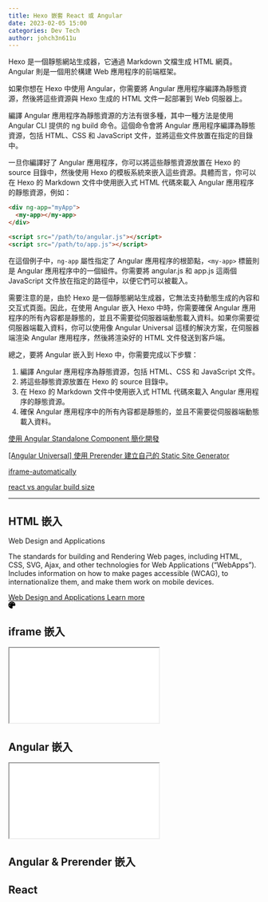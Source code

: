```yaml
---
title: Hexo 嵌套 React 或 Angular
date: 2023-02-05 15:00
categories: Dev Tech
author: johch3n611u
---
```


Hexo 是一個靜態網站生成器，它通過 Markdown 文檔生成 HTML 網頁。Angular 則是一個用於構建 Web 應用程序的前端框架。

如果你想在 Hexo 中使用 Angular，你需要將 Angular 應用程序編譯為靜態資源，然後將這些資源與 Hexo 生成的 HTML 文件一起部署到 Web 伺服器上。

編譯 Angular 應用程序為靜態資源的方法有很多種，其中一種方法是使用 Angular CLI 提供的 ng build 命令。這個命令會將 Angular 應用程序編譯為靜態資源，包括 HTML、CSS 和 JavaScript 文件，並將這些文件放置在指定的目錄中。

一旦你編譯好了 Angular 應用程序，你可以將這些靜態資源放置在 Hexo 的 source 目錄中，然後使用 Hexo 的模板系統來嵌入這些資源。具體而言，你可以在 Hexo 的 Markdown 文件中使用嵌入式 HTML 代碼來載入 Angular 應用程序的靜態資源，例如：

```html
<div ng-app="myApp">
  <my-app></my-app>
</div>

<script src="/path/to/angular.js"></script>
<script src="/path/to/app.js"></script>
```

在這個例子中，`ng-app` 屬性指定了 Angular 應用程序的根節點，`<my-app>` 標籤則是 Angular 應用程序中的一個組件。你需要將 angular.js 和 app.js 這兩個 JavaScript 文件放在指定的路徑中，以便它們可以被載入。

需要注意的是，由於 Hexo 是一個靜態網站生成器，它無法支持動態生成的內容和交互式頁面。因此，在使用 Angular 嵌入 Hexo 中時，你需要確保 Angular 應用程序的所有內容都是靜態的，並且不需要從伺服器端動態載入資料。如果你需要從伺服器端載入資料，你可以使用像 Angular Universal 這樣的解決方案，在伺服器端渲染 Angular 應用程序，然後將渲染好的 HTML 文件發送到客戶端。

總之，要將 Angular 嵌入到 Hexo 中，你需要完成以下步驟：

1. 編譯 Angular 應用程序為靜態資源，包括 HTML、CSS 和 JavaScript 文件。
2. 將這些靜態資源放置在 Hexo 的 source 目錄中。
3. 在 Hexo 的 Markdown 文件中使用嵌入式 HTML 代碼來載入 Angular 應用程序的靜態資源。
4. 確保 Angular 應用程序中的所有內容都是靜態的，並且不需要從伺服器端動態載入資料。

[使用 Angular Standalone Component 簡化開發](https://blog.crazyalu.com/2023/04/21/angular-standalone-component/)

[[Angular Universal] 使用 Prerender 建立自己的 Static Site Generator](https://fullstackladder.dev/blog/2021/10/16/static-site-generator-using-angular-universal-prerender/)

[iframe-automatically](https://stackoverflow.com/questions/9975810/make-iframe-automatically-adjust-height-according-to-the-contents-without-using)

[react vs angular build size](https://www.techuz.com/blog/angular-vs-react/)

---

## HTML 嵌入

<div class="card">
	<div class="card__text">
		<p class="card__heading">Web Design and Applications</h3>
		<p>The standards for building and Rendering Web pages, including HTML, CSS, SVG, Ajax, and other technologies for Web Applications (“WebApps”). Includes information on how to make pages accessible (WCAG), to internationalize them, and make them work on mobile devices.</p>
		<a href="#"><span class="visuallyhidden">Web Design and Applications</span> Learn more</a>
	</div>
	<svg class="icon icon--larger" xmlns="http://www.w3.org/2000/svg" focusable="false" aria-hidden="true" viewBox="0 0 512 512" width="1em" height="1em"><defs/><path d="M204.3 5C104.9 24.4 24.8 104.3 5.2 203.4c-37 187 131.7 326.4 258.8 306.7 41.2-6.4 61.4-54.6 42.5-91.7-23.1-45.4 9.9-98.4 60.9-98.4h79.7c35.8 0 64.8-29.6 64.9-65.3C511.5 97.1 368.1-26.9 204.3 5zM96 320c-17.7 0-32-14.3-32-32s14.3-32 32-32 32 14.3 32 32-14.3 32-32 32zm32-128c-17.7 0-32-14.3-32-32s14.3-32 32-32 32 14.3 32 32-14.3 32-32 32zm128-64c-17.7 0-32-14.3-32-32s14.3-32 32-32 32 14.3 32 32-14.3 32-32 32zm128 64c-17.7 0-32-14.3-32-32s14.3-32 32-32 32 14.3 32 32-14.3 32-32 32z"/></svg>
</div>

## iframe 嵌入

<iframe src="/assets/modules/test/components/test/index.html" title="W3Schools Free Online Web Tutorials"></iframe>

## Angular 嵌入



<iframe src="/assets/angular/ec/index.html" title="W3Schools Free Online Web Tutorials"></iframe>

## Angular & Prerender 嵌入

## React